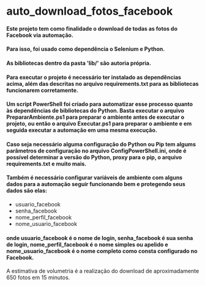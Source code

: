 # auto_download_fotos_facebook

#### Este projeto tem como finalidade o download de todas as fotos do Facebook via automação.
#### Para isso, foi usado como dependência o Selenium e Python.

#### As bibliotecas dentro da pasta 'lib/' são autoria própria.

#### Para executar o projeto é necessário ter instalado as dependências acima, além das descritas no arquivo requirements.txt para as bibliotecas funcionarem corretamente.

#### Um script PowerShell foi criado para automatizar esse processo quanto às dependências de bibliotecas do Python. Basta executar o arquivo PrepararAmbiente.ps1 para preparar o ambiente antes de executar o projeto, ou então o arquivo Executar.ps1 para preparar o ambiente e em seguida executar a automação em uma mesma execução.
#### Caso seja necessário alguma configuração do Python ou Pip tem algums parâmetros de configuração no arquivo ConfigPowerShell.ini, onde é possível determinar a versão do Python, proxy para o pip, o arquivo requirements.txt e muito mais.

#### Também é necessário configurar variáveis de ambiente com alguns dados para a automação seguir funcionando bem e protegendo seus dados são elas:
  * usuario_facebook
  * senha_facebook
  * nome_perfil_facebook
  * nome_usuario_facebook

#### onde usuario_facebook é o nome de login, senha_facebook é sua senha de login, nome_perfil_facebook é o nome simples ou apelido e nome_usuario_facebook é o nome completo como consta configurado no Facebook.

A estimativa de volumetria é a realização do download de aproximadamente 650 fotos em 15 minutos.
